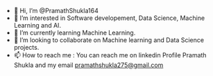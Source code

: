 - 👋 Hi, I’m @PramathShukla164
- 👀 I’m interested in Software developement, Data Science, Machine Learning and AI.
- 🌱 I’m currently learning Machine Learning. 
- 💞️ I’m looking to collaborate on Machine learning and Data Science projects. 
- 📫 How to reach me : You can reach me on linkedin Profile Pramath Shukla and my email pramathshukla275@gmail.com
<!---
PramathShukla164/PramathShukla164 is a ✨ special ✨ repository because its `README.md` (this file) appears on your GitHub profile.
You can click the Preview link to take a look at your changes.
--->
